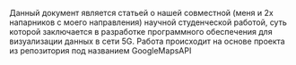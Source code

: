 Данный документ является статьей о нашей совместной (меня и 2х напарников с моего направления) научной студенческой работой, суть которой заключается в разработке программного обеспечения для визуализации данных в сети 5G. Работа происходит на основе проекта из репозитория под названием GoogleMapsAPI
